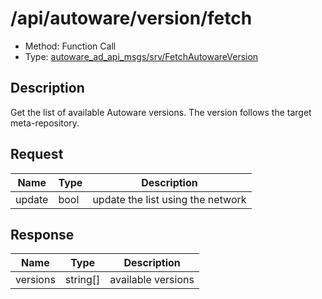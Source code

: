 # /api/autoware/version/fetch

- Method: Function Call
- Type: [autoware_ad_api_msgs/srv/FetchAutowareVersion](../types/autoware_ad_api_msgs/srv/fetch_autoware_version.md)

## Description

Get the list of available Autoware versions. The version follows the target meta-repository.

## Request

| Name   | Type | Description                       |
| ------ | ---- | --------------------------------- |
| update | bool | update the list using the network |

## Response

| Name     | Type     | Description        |
| -------- | -------- | ------------------ |
| versions | string[] | available versions |
